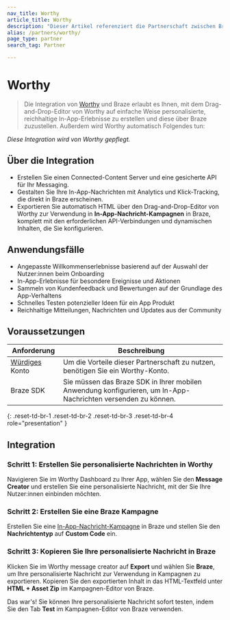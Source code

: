 ```yaml
---
nav_title: Worthy
article_title: Worthy
description: "Dieser Artikel referenziert die Partnerschaft zwischen Braze und Worthy, einer Plattform zur Personalisierung von Nachrichten, die es Ihnen erlaubt, personalisierte, reichhaltige In-App-Erlebnisse zu erstellen und diese über Braze zuzustellen."
alias: /partners/worthy/
page_type: partner
search_tag: Partner

---
```


# Worthy

> Die Integration von [Worthy](https://worthy.ai/) und Braze erlaubt es Ihnen, mit dem Drag-and-Drop-Editor von Worthy auf einfache Weise personalisierte, reichhaltige In-App-Erlebnisse zu erstellen und diese über Braze zuzustellen. Außerdem wird Worthy automatisch Folgendes tun:

_Diese Integration wird von Worthy gepflegt._

## Über die Integration

- Erstellen Sie einen Connected-Content Server und eine gesicherte API für Ihr Messaging.
- Gestalten Sie Ihre In-App-Nachrichten mit Analytics und Klick-Tracking, die direkt in Braze erscheinen.
- Exportieren Sie automatisch HTML über den Drag-and-Drop-Editor von Worthy zur Verwendung in **In-App-Nachricht-Kampagnen** in Braze, komplett mit den erforderlichen API-Verbindungen und dynamischen Inhalten, die Sie konfigurieren.

## Anwendungsfälle

- Angepasste Willkommenserlebnisse basierend auf der Auswahl der Nutzer:innen beim Onboarding
- In-App-Erlebnisse für besondere Ereignisse und Aktionen
- Sammeln von Kundenfeedback und Bewertungen auf der Grundlage des App-Verhaltens
- Schnelles Testen potenzieller Ideen für ein App Produkt
- Reichhaltige Mitteilungen, Nachrichten und Updates aus der Community

## Voraussetzungen

| Anforderung | Beschreibung |
| --- | --- |
| [Würdiges](https://worthy.ai/) Konto | Um die Vorteile dieser Partnerschaft zu nutzen, benötigen Sie ein Worthy-Konto. |
| Braze SDK | Sie müssen das Braze SDK in Ihrer mobilen Anwendung konfigurieren, um In-App-Nachrichten versenden zu können. |
{: .reset-td-br-1 .reset-td-br-2 .reset-td-br-3 .reset-td-br-4 role="presentation" }

## Integration

### Schritt 1: Erstellen Sie personalisierte Nachrichten in Worthy

Navigieren Sie im Worthy Dashboard zu Ihrer App, wählen Sie den **Message Creator** und erstellen Sie eine personalisierte Nachricht, mit der Sie Ihre Nutzer:innen einbinden möchten.

### Schritt 2: Erstellen Sie eine Braze Kampagne

Erstellen Sie eine [In-App-Nachricht-Kampagne]({{site.baseurl}}/user_guide/message_building_by_channel/in-app_messages/traditional/create/) in Braze und stellen Sie den **Nachrichtentyp** auf **Custom Code** ein.

### Schritt 3: Kopieren Sie Ihre personalisierte Nachricht in Braze

Klicken Sie im Worthy message creator auf **Export** und wählen Sie **Braze**, um Ihre personalisierte Nachricht zur Verwendung in Kampagnen zu exportieren. Kopieren Sie den exportierten Inhalt in das HTML-Textfeld unter **HTML + Asset Zip** im Kampagnen-Editor von Braze.

Das war's! Sie können Ihre personalisierte Nachricht sofort testen, indem Sie den Tab **Test** im Kampagnen-Editor von Braze verwenden. 

